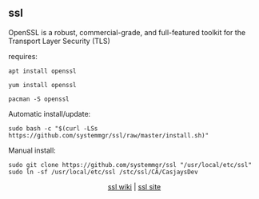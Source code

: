 ## ssl  
  
OpenSSL is a robust, commercial-grade, and full-featured toolkit for the Transport Layer Security (TLS)  
  
requires:    
```
apt install openssl
```  
```
yum install openssl
```  
```
pacman -S openssl
```  
  
Automatic install/update:
```
sudo bash -c "$(curl -LSs https://github.com/systemmgr/ssl/raw/master/install.sh)"
```
Manual install:
```
sudo git clone https://github.com/systemmgr/ssl "/usr/local/etc/ssl"
sudo ln -sf /usr/local/etc/ssl /stc/ssl/CA/CasjaysDev
```
  
  
<p align=center>
  <a href="https://wiki.archlinux.org/index.php/openssl" target="_blank">ssl wiki</a>  |  
  <a href="https://www.openssl.org/" target="_blank">ssl site</a>
</p>  
    
